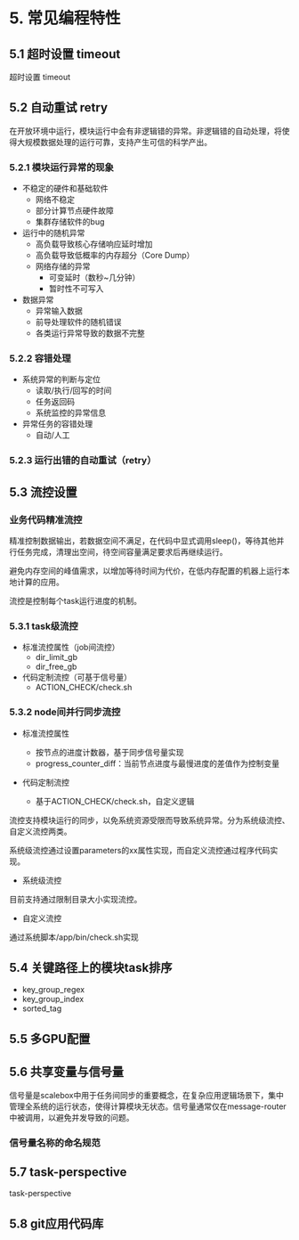 # 5. 常见编程特性

## 5.1 超时设置 timeout

超时设置 timeout

## 5.2 自动重试 retry

在开放环境中运行，模块运行中会有非逻辑错的异常。非逻辑错的自动处理，将使得大规模数据处理的运行可靠，支持产生可信的科学产出。

### 5.2.1 模块运行异常的现象
- 不稳定的硬件和基础软件
  - 网络不稳定
  - 部分计算节点硬件故障
  - 集群存储软件的bug
- 运行中的随机异常
  - 高负载导致核心存储响应延时增加
  - 高负载导致低概率的内存超分（Core Dump）
  - 网络存储的异常
    - 可变延时（数秒~几分钟）
    - 暂时性不可写入
- 数据异常
  - 异常输入数据
  - 前导处理软件的随机错误
  - 各类运行异常导致的数据不完整

### 5.2.2 容错处理
- 系统异常的判断与定位
  - 读取/执行/回写的时间
  - 任务返回码
  - 系统监控的异常信息
- 异常任务的容错处理
  - 自动/人工

### 5.2.3 运行出错的自动重试（retry）



## 5.3 流控设置

###  业务代码精准流控
精准控制数据输出，若数据空间不满足，在代码中显式调用sleep()，等待其他并行任务完成，清理出空间，待空间容量满足要求后再继续运行。

避免内存空间的峰值需求，以增加等待时间为代价，在低内存配置的机器上运行本地计算的应用。


流控是控制每个task运行进度的机制。

### 5.3.1 task级流控
- 标准流控属性（job间流控）
  - dir_limit_gb
  - dir_free_gb
- 代码定制流控（可基于信号量）
  - ACTION_CHECK/check.sh

### 5.3.2 node间并行同步流控
- 标准流控属性
  - 按节点的进度计数器，基于同步信号量实现
  - progress_counter_diff：当前节点进度与最慢进度的差值作为控制变量

- 代码定制流控
  - 基于ACTION_CHECK/check.sh，自定义逻辑

流控支持模块运行的同步，以免系统资源受限而导致系统异常。分为系统级流控、自定义流控两类。

系统级流控通过设置parameters的xx属性实现，而自定义流控通过程序代码实现。

- 系统级流控

目前支持通过限制目录大小实现流控。


- 自定义流控

通过系统脚本/app/bin/check.sh实现

## 5.4 关键路径上的模块task排序

- key_group_regex
- key_group_index
- sorted_tag


## 5.5 多GPU配置

## 5.6 共享变量与信号量

信号量是scalebox中用于任务间同步的重要概念，在复杂应用逻辑场景下，集中管理全系统的运行状态，使得计算模块无状态。信号量通常仅在message-router中被调用，以避免并发导致的问题。					

### 信号量名称的命名规范



## 5.7 task-perspective

task-perspective

## 5.8 git应用代码库
